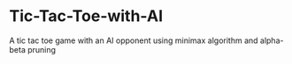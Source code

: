 # Tic-Tac-Toe-with-AI
A tic tac toe game with an AI opponent using minimax algorithm and alpha-beta pruning
